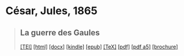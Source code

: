 # César, Jules, 1865

> ## La guerre des Gaules
>  <a target="_blank" title="Source XML/TEI" class="mime48 tei" href="https://hurlus.github.io/tei/cesar-52_gaules-1865.xml">[TEI]</a>  <a target="_blank" title="HTML une page" class="mime48 html" href="https://hurlus.github.io/cesar-52_gaules-1865/cesar-52_gaules-1865.html">[html]</a>  <a target="_blank" title="Bureautique (LibreOffice, MS.Word)" class="mime48 docx" href="https://hurlus.github.io/cesar-52_gaules-1865/cesar-52_gaules-1865.docx">[docx]</a>  <a target="_blank" title="Amazon.kindle" class="mime48 mobi" href="https://hurlus.github.io/cesar-52_gaules-1865/cesar-52_gaules-1865.mobi">[kindle]</a>  <a target="_blank" title="EPUB, pour liseuses et téléphones" class="mime48 epub" href="https://hurlus.github.io/cesar-52_gaules-1865/cesar-52_gaules-1865.epub">[epub]</a>  <a target="_blank" title="LaTeX" class="mime48 tex" href="https://hurlus.github.io/cesar-52_gaules-1865/cesar-52_gaules-1865.tex">[TeX]</a>  <a target="_blank" title="PDF à imprimer, A4 2 colonnes" class="mime48 pdf" href="https://hurlus.github.io/cesar-52_gaules-1865/cesar-52_gaules-1865.pdf">[pdf]</a>  <a target="_blank" title="PDF à lire, A5 une colonne" class="mime48 a5" href="https://hurlus.github.io/cesar-52_gaules-1865/cesar-52_gaules-1865_a5.pdf">[pdf a5]</a>  <a target="_blank" title="Brochure à agrafer, pdf imposé pour imprimante recto/verso" class="mime48 brochure" href="https://hurlus.github.io/cesar-52_gaules-1865/cesar-52_gaules-1865_brochure.pdf">[brochure]</a> 
